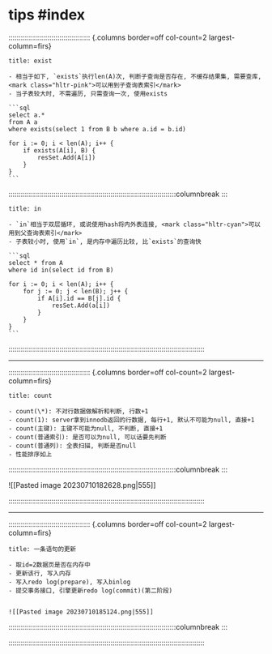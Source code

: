 # tips #index 

:::::::::::::::::::::::::::::::::::::::: {.columns border=off col-count=2 largest-column=firs}

~~~ad-tips
title: exist

- 相当于如下, `exists`执行len(A)次, 判断子查询是否存在, 不缓存结果集, 需要查库, <mark class="hltr-pink">可以用到子查询表索引</mark>
- 当子表较大时, 不需遍历, 只需查询一次, 使用exists

```sql
select a.*  
from A a  
where exists(select 1 from B b where a.id = b.id)

for i := 0; i < len(A); i++ {  
	if exists(A[i], B) {  
		resSet.Add(A[i])  
	}  
}
```
~~~

::::::::::::::::::::::::::::::::::::::::::::::::::::::::::::::::::::::::::::::::::columnbreak
:::

~~~ad-ex
title: in

- `in`相当于双层循环, 或说使用hash将内外表连接, <mark class="hltr-cyan">可以用到父查询表索引</mark>
- 子表较小时, 使用`in`, 是内存中遍历比较, 比`exists`的查询快

```sql
select * from A
where id in(select id from B)

for i := 0; i < len(A); i++ {  
	for j := 0; j < len(B); j++ {  
		if A[i].id == B[j].id {  
			resSet.Add(a[i])  
		}  
	}  
}
```
~~~

::::::::::::::::::::::::::::::::::::::::::::::::::::::::::::::::::::::::::::::::::::::::::::::::

---
:::::::::::::::::::::::::::::::::::::::: {.columns border=off col-count=2 largest-column=firs}

```ad-go
title: count

- count(\*): 不对行数据做解析和判断, 行数+1
- count(1): server拿到innodb返回的行数据, 每行+1, 默认不可能为null, 直接+1
- count(主键): 主键不可能为null, 不判断, 直接+1
- count(普通索引): 是否可以为null, 可以话要先判断
- count(普通列): 全表扫描, 判断是否null
- 性能排序如上
```

::::::::::::::::::::::::::::::::::::::::::::::::::::::::::::::::::::::::::::::::::columnbreak
:::

![[Pasted image 20230710182628.png|555]]

::::::::::::::::::::::::::::::::::::::::::::::::::::::::::::::::::::::::::::::::::::::::::::::::

---
:::::::::::::::::::::::::::::::::::::::: {.columns border=off col-count=2 largest-column=firs}

```ad-bug
title: 一条语句的更新

- 取id=2数据页是否在内存中
- 更新该行, 写入内存
- 写入redo log(prepare), 写入binlog
- 提交事务接口, 引擎更新redo log(commit)(第二阶段)


![[Pasted image 20230710185124.png|555]]
```

::::::::::::::::::::::::::::::::::::::::::::::::::::::::::::::::::::::::::::::::::columnbreak
:::



::::::::::::::::::::::::::::::::::::::::::::::::::::::::::::::::::::::::::::::::::::::::::::::::
